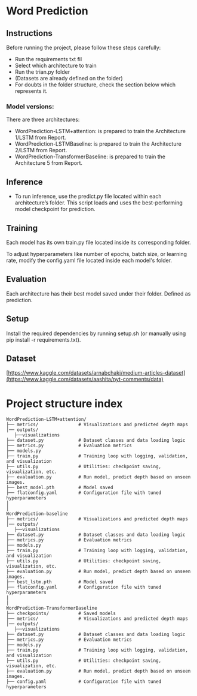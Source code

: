 # Word Prediction

## Instructions

Before running the project, please follow these steps carefully:

- Run the requirements txt fil
- Select which architecture to train
- Run the trian.py folder
- (Datasets are already defined on the folder)
- For doubts in the folder structure, check the section below which represents it.

### Model versions:

There are three architectures: 
- WordPrediction-LSTM+attention: is prepared to train the Architecture 1/LSTM from Report.
- WordPrediction-LSTMBaseline: is prepared to train the Architecture 2/LSTM from Report.
- WordPrediction-TransformerBaseline: is prepared to train the Architecture 5 from Report.

## Inference

- To run inference, use the predict.py file located within each architecture’s folder. This script loads and uses the best-performing model checkpoint for prediction.

## Training

Each model has its own train.py file located inside its corresponding folder.

To adjust hyperparameters like number of epochs, batch size, or learning rate, modify the config.yaml file located inside each model's folder.

## Evaluation

Each architecture has their best model saved under their folder. Defined as prediction.

## Setup

Install the required dependencies by running setup.sh (or manually using pip install -r requirements.txt).

## Dataset

[[https://www.kaggle.com/datasets/arnabchaki/medium-articles-dataset](https://www.kaggle.com/datasets/aashita/nyt-comments/data)
](https://www.kaggle.com/datasets/aashita/nyt-comments/data)

# Project structure index
```
WordPrediction-LSTM+attention/
├── metrics/               # Visualizations and predicted depth maps
│── outputs/
   ├──visualizations  
├── dataset.py             # Dataset classes and data loading logic
├── metrics.py             # Evaluation metrics
├── models.py               
├── train.py               # Training loop with logging, validation, and visualization
├── utils.py               # Utilities: checkpoint saving, visualization, etc.
├── evaluation.py          # Run model, predict depth based on unseen images.
├── best_model.pth         # Model saved    
├── flatconfig.yaml        # Configuration file with tuned hyperparameters
│
│
WordPrediction-baseline
├── metrics/               # Visualizations and predicted depth maps
│── outputs/
   ├──visualizations  
├── dataset.py             # Dataset classes and data loading logic
├── metrics.py             # Evaluation metrics
├── models.py               
├── train.py               # Training loop with logging, validation, and visualization
├── utils.py               # Utilities: checkpoint saving, visualization, etc.
├── evaluation.py          # Run model, predict depth based on unseen images.
├── best_lstm.pth          # Model saved   
├── flatconfig.yaml        # Configuration file with tuned hyperparameters
|
│
WordPrediction-TransformerBaseline
├── checkpoints/           # Saved models
├── metrics/               # Visualizations and predicted depth maps
│── outputs/
   ├──visualizations  
├── dataset.py             # Dataset classes and data loading logic
├── metrics.py             # Evaluation metrics
├── models.py               
├── train.py               # Training loop with logging, validation, and visualization
├── utils.py               # Utilities: checkpoint saving, visualization, etc.
├── evaluation.py          # Run model, predict depth based on unseen images.
├── config.yaml            # Configuration file with tuned hyperparameters

```
